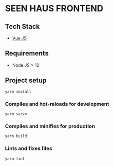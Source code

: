 # SEEN HAUS FRONTEND

## Tech Stack

- [Vue JS](https://vuejs.org/)

## Requirements

- Node JS > 12

## Project setup
```
yarn install
```

### Compiles and hot-reloads for development
```
yarn serve
```

### Compiles and minifies for production
```
yarn build
```

### Lints and fixes files
```
yarn lint
```
